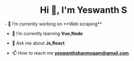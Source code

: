 <h1 align="center">Hi 👋, I'm Yeswanth S</h1>
- 🔭 I’m currently working on **Web scraping**

- 🌱 I’m currently learning **Vue,Node**

- 💬 Ask me about **Js,React**

- 📫 How to reach me **yeswanthshanmugam@gmail.com**
